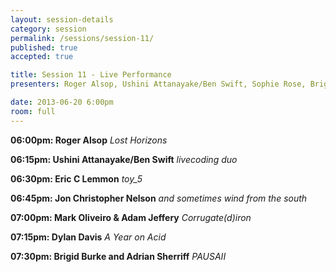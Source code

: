 ```yaml
---
layout: session-details
category: session
permalink: /sessions/session-11/
published: true
accepted: true

title: Session 11 - Live Performance
presenters: Roger Alsop, Ushini Attanayake/Ben Swift, Sophie Rose, Brigid Burke and Adrian Sherriff, Wayne DeFehr, Jon Christopher Nelson

date: 2013-06-20 6:00pm
room: full
---
```


**06:00pm: Roger Alsop**
_Lost Horizons_

**06:15pm: Ushini Attanayake/Ben Swift**
_livecoding duo_

**06:30pm: Eric C Lemmon**
_toy_5_

**06:45pm: Jon Christopher Nelson**
_and sometimes wind from the south_

**07:00pm: Mark Oliveiro & Adam Jeffery**
_Corrugate(d)iron_

**07:15pm: Dylan Davis**
_A Year on Acid_

**07:30pm: Brigid Burke and Adrian Sherriff**
_PAUSAII_
